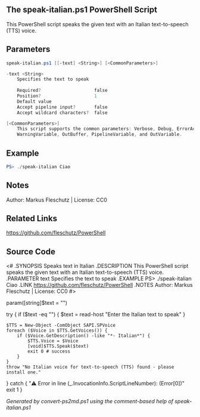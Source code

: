 ## The speak-italian.ps1 PowerShell Script

This PowerShell script speaks the given text with an Italian text-to-speech (TTS) voice.

## Parameters
```powershell
speak-italian.ps1 [[-text] <String>] [<CommonParameters>]

-text <String>
    Specifies the text to speak
    
    Required?                    false
    Position?                    1
    Default value                
    Accept pipeline input?       false
    Accept wildcard characters?  false

[<CommonParameters>]
    This script supports the common parameters: Verbose, Debug, ErrorAction, ErrorVariable, WarningAction, 
    WarningVariable, OutBuffer, PipelineVariable, and OutVariable.
```

## Example
```powershell
PS> ./speak-italian Ciao

```

## Notes
Author: Markus Fleschutz | License: CC0

## Related Links
https://github.com/fleschutz/PowerShell

## Source Code
<#
.SYNOPSIS
	Speaks text in Italian 
.DESCRIPTION
	This PowerShell script speaks the given text with an Italian text-to-speech (TTS) voice.
.PARAMETER text
	Specifies the text to speak
.EXAMPLE
	PS> ./speak-italian Ciao
.LINK
	https://github.com/fleschutz/PowerShell
.NOTES
	Author: Markus Fleschutz | License: CC0
#>

param([string]$text = "")

try {
	if ($text -eq "") { $text = read-host "Enter the Italian text to speak" }

	$TTS = New-Object -ComObject SAPI.SPVoice
	foreach ($Voice in $TTS.GetVoices()) {
		if ($Voice.GetDescription() -like "*- Italian*") {
			$TTS.Voice = $Voice
			[void]$TTS.Speak($text)
			exit 0 # success
		}
	}
	throw "No Italian voice for text-to-speech (TTS) found - please install one."
} catch {
	"⚠️ Error in line $($_.InvocationInfo.ScriptLineNumber): $($Error[0])"
	exit 1
}

*Generated by convert-ps2md.ps1 using the comment-based help of speak-italian.ps1*
